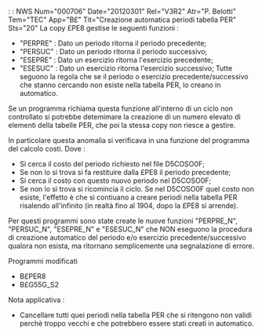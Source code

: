  :  : NWS Num="000706" Date="20120301" Rel="V3R2" Atr="P. Belotti" Tem="TEC" App="B£" Tit="Creazione automatica periodi tabella PER" Sts="20"
La copy £PE8 gestise le seguenti funzioni : 
- "PERPRE" :  Dato un periodo ritorna il periodo precedente;
- "PERSUC" :  Dato un periodo ritorna il periodo successivo;
- "ESEPRE" :  Dato un esercizio ritorna l'esercizio precedente;
- "ESESUC" :  Dato un esercizio ritorna l'esercizio successivo;
Tutte seguono la regola che se il periodo o esercizio precedente/successivo che stanno cercando non
esiste nella tabella PER, lo creano in automatico.

Se un programma richiama questa funzione all'interno di un ciclo non controllato si potrebbe detemimare la creazione di un numero elevato di elementi della tabelle PER, che poi la stessa copy
non riesce a gestire.

In particolare questa anomalia si verificava in una funzione del programma del calcolo costi.
Dove : 
- Si cerca il costo del periodo richiesto nel file D5COSO0F;
- Se non lo si trova si fa restituire dalla £PE8 il periodo precedente;
- Si cerca il costo con questo nuovo periodo nel D5COSO0F;
- Se non lo si trova si ricomincia il ciclo.
Se nel D5COSO0F quel costo non esiste, l'effetto è che si contiuano a creare periodi nella tabella
PER risalendo all'infinito (in realtà fino al 1904, dopo la £PE8 si arrende).

Per questi programmi sono state create le nuove funzioni "PERPRE_N", "PERSUC_N", "ESEPRE_N" e "ESESUC_N" che NON eseguono la procedura di creazione automatico del periodo e/o esercizio precedente/successivo qualora non esista, ma ritornano semplicemente una segnalazione di errore.

Programmi modificati
- B£PER8
- B£G55G_S2

Nota applicativa : 
- Cancellare tutti quei periodi nella tabella PER che si ritengono non validi perchè troppo vecchi
e che potrebbero essere stati creati in automatico.
